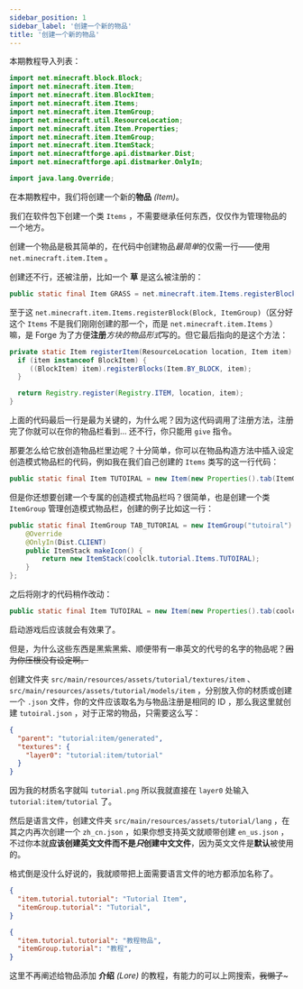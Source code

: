 ```yaml
---
sidebar_position: 1
sidebar_label: '创建一个新的物品'
title: '创建一个新的物品'
---
```


本期教程导入列表：
```java showLineNumbers
import net.minecraft.block.Block;
import net.minecraft.item.Item;
import net.minecraft.item.BlockItem;
import net.minecraft.item.Items;
import net.minecraft.item.ItemGroup;
import net.minecraft.util.ResourceLocation;
import net.minecraft.item.Item.Properties;
import net.minecraft.item.ItemGroup;
import net.minecraft.item.ItemStack;
import net.minecraftforge.api.distmarker.Dist;
import net.minecraftforge.api.distmarker.OnlyIn;

import java.lang.Override;
```

在本期教程中，我们将创建一个新的**物品** *(Item)*。

我们在软件包下创建一个类 ```Items``` ，不需要继承任何东西，仅仅作为管理物品的一个地方。

创建一个物品是极其简单的，在代码中创建物品*最简单*的仅需一行——使用 ```net.minecraft.item.Item``` 。

创建还不行，还被注册，比如一个 **草** 是这么被注册的：

```java title="net.minecraft.item.Items"
public static final Item GRASS = net.minecraft.item.Items.registerBlock(Blocks.GRASS, ItemGroup.TAB_DECORATIONS);
```

至于这 ```net.minecraft.item.Items.registerBlock(Block, ItemGroup)```（区分好这个 `Items` 不是我们刚刚创建的那一个，而是 `net.minecraft.item.Items` ） 嘛，是 Forge 为了方便**注册***方块的物品形式*写的。但它最后指向的是这个方法：

```java title="net.minecraft.item.Items"
private static Item registerItem(ResourceLocation location, Item item) {
  if (item instanceof BlockItem) {
     ((BlockItem) item).registerBlocks(Item.BY_BLOCK, item);
  }

  return Registry.register(Registry.ITEM, location, item);
}
```

上面的代码最后一行是最为关键的，为什么呢？因为这代码调用了注册方法，注册完了你就可以在你的物品栏看到... 还不行，你只能用 ```give``` 指令。

那要怎么给它放创造物品栏里边呢？十分简单，你可以在物品构造方法中插入设定创造模式物品栏的代码，例如我在我们自己创建的 ```Items``` 类写的这一行代码：

```java title="/src/main/java/coolclk/tutorial/item/Items.java" showLineNumbers
public static final Item TUTOIRAL = new Item(new Properties().tab(ItemGroup.TAB_MISC));
```

但是你还想要创建一个专属的创造模式物品栏吗？很简单，也是创建一个类 ```ItemGroup``` 管理创造模式物品栏，创建的例子比如这一行：

```java title="/src/main/java/coolclk/tutorial/item/ItemGroup.java" showLineNumbers
public static final ItemGroup TAB_TUTORIAL = new ItemGroup("tutoiral") {
    @Override
    @OnlyIn(Dist.CLIENT)
    public ItemStack makeIcon() {
        return new ItemStack(coolclk.tutorial.Items.TUTOIRAL);
    }
};
```

之后将刚才的代码稍作改动：

```java title="/src/main/java/coolclk/tutorial/item/Items.java" showLineNumbers
public static final Item TUTOIRAL = new Item(new Properties().tab(coolclk.tutorial.item.ItemGroup.TAB_TUTORIAL));
```

启动游戏后应该就会有效果了。

但是，为什么这些东西是黑紫黑紫、顺便带有一串英文的代号的名字的物品呢？~~因为你压根没有设定啊。~~

创建文件夹 ```src/main/resources/assets/tutorial/textures/item``` 、 ```src/main/resources/assets/tutorial/models/item``` ，分别放入你的材质或创建一个 ```.json``` 文件，你的文件应该取名为与物品注册是相同的 ID ，那么我这里就创建 ```tutoiral.json``` ，对于正常的物品，只需要这么写：

```json title="/src/main/resources/assets/tutorial/models/item/tutorial.json" showLineNumbers
{
  "parent": "tutorial:item/generated",
  "textures": {
    "layer0": "tutorial:item/tutorial"
  }
}
```

因为我的材质名字就叫 ```tutorial.png``` 所以我就直接在 ```layer0``` 处输入 ```tutorial:item/tutorial``` 了。

然后是语言文件，创建文件夹 ```src/main/resources/assets/tutorial/lang``` ，在其之内再次创建一个 ```zh_cn.json``` ，如果你想支持英文就顺带创建 ```en_us.json``` ，不过你本就**应该创建英文文件而不是*只*创建中文文件**，因为英文文件是**默认**被使用的。

格式倒是没什么好说的，我就顺带把上面需要语言文件的地方都添加名称了。

```json title="/src/main/resources/assets/tutorial/lang/en_us.json" showLineNumbers
{
  "item.tutorial.tutorial": "Tutorial Item",
  "itemGroup.tutorial": "Tutorial",
}
```

```json title="/src/main/resources/assets/tutorial/lang/zh_cn.json" showLineNumbers
{
  "item.tutorial.tutorial": "教程物品",
  "itemGroup.tutorial": "教程",
}
```

这里不再阐述给物品添加 **介绍** *(Lore)* 的教程，有能力的可以上网搜索，~~我懒了~~~